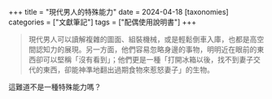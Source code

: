 +++
title = "現代男人的特殊能力"
date = 2024-04-18
[taxonomies]
categories = ["文獻筆記"]
tags = ["配偶使用說明書"]
+++

>現代男人可以讀解複雜的圖面、組裝機械，或是輕鬆倒車入庫，也都是高空間認知力的展現。另一方面，他們容易忽略身邊的事物，明明近在眼前的東西卻可以堅稱「沒有看到」；他們更是一種「打開冰箱以後，找不到妻子交代的東西，卻能神準地翻出過期食物來惹怒妻子」的生物。

這難道不是一種特殊能力嗎？
